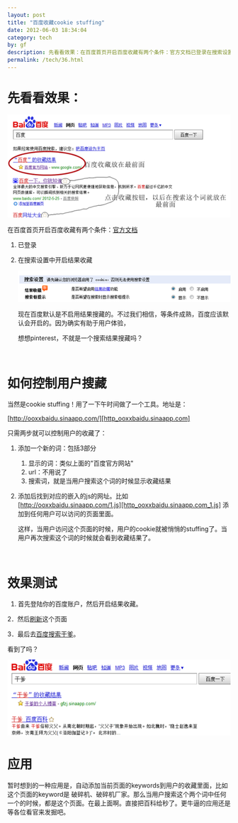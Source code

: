 ```yaml
---
layout: post
title: "百度收藏cookie stuffing"
date: 2012-06-03 18:34:04
category: tech
by: gf
description: 先看看效果：在百度首页开启百度收藏有两个条件：官方文档已登录在搜索设置中开启结果收藏现在百度默认是不启用结果搜藏的。不过我们相信，等条件成熟，百度应该默认会开启的
permalink: /tech/36.html
---
```

#   先看看效果： #

![1761eb9d8fbbd44a79c3cbd0ed126480.png][]

在百度首页开启百度收藏有两个条件：[官方文档][Link 1]

1.  已登录
2.  在搜索设置中开启结果收藏
    
    ![fb7c43dd3c121e2e0cd3d54608ddea4e.png][]
    
    现在百度默认是不启用结果搜藏的。不过我们相信，等条件成熟，百度应该默认会开启的。因为确实有助于用户体验，
    
    想想pinterest，不就是一个搜索结果搜藏吗？
    
     

#   如何控制用户搜藏 #

当然是cookie stuffing！用了一下午时间做了一个工具。地址是：

[http://ooxxbaidu.sinaapp.com/][http_ooxxbaidu.sinaapp.com]

只需两步就可以控制用户的收藏了：

1.  添加一个新的词：包括3部分
    
    1.  显示的词：类似上面的"百度官方网站"
    2.  url：不用说了
    3.  搜索词，就是当用户搜索这个词的时候显示收藏结果
2.  添加后找到对应的嵌入的js的网址。比如[http://ooxxbaidu.sinaapp.com/1.js][http_ooxxbaidu.sinaapp.com_1.js] 添加到任何用户可以访问的页面里面。
    
    <script src="嵌入的js的网址"></script> 这样，当用户访问这个页面的时候，用户的cookie就被悄悄的stuffing了。当用户再次搜索这个词的时候就会看到收藏结果了。
    
     

#   效果测试 #

1. 首先登陆你的百度账户，然后开启结果收藏。

2．然后[刷新][Link 2]这个页面

3．最后去[百度搜索干爹][Link 3]。

看到了吗？

![2a1726783c4a2f21f58de0fe195506bc.png][]

#   应用 #

暂时想到的一种应用是，自动添加当前页面的keywords到用户的收藏里面，比如这个页面的keyword是 破碎机、破碎机厂家。那么当用户搜索这个两个词中任何一个的时候，都是这个页面。在最上面啊。直接把百科给秒了。更牛逼的应用还是等各位看官来发掘吧。


[1761eb9d8fbbd44a79c3cbd0ed126480.png]: /gfzjus_blog/tech/2014-10-22/1761eb9d8fbbd44a79c3cbd0ed126480.png
[Link 1]: http://www.baidu.com/search/favo/help.html
[fb7c43dd3c121e2e0cd3d54608ddea4e.png]: /gfzjus_blog/tech/2014-10-22/fb7c43dd3c121e2e0cd3d54608ddea4e.png
[http_ooxxbaidu.sinaapp.com]: http://ooxxbaidu.sinaapp.com/
[http_ooxxbaidu.sinaapp.com_1.js]: http://ooxxbaidu.sinaapp.com/1.js
[Link 2]: http://gfzj.sinaapp.com/285.html
[Link 3]: http://www.baidu.com/s?wd=干爹
[2a1726783c4a2f21f58de0fe195506bc.png]: /gfzjus_blog/tech/2014-10-22/2a1726783c4a2f21f58de0fe195506bc.png
